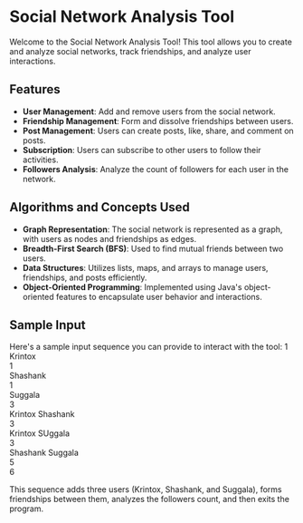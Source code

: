 # Social Network Analysis Tool

Welcome to the Social Network Analysis Tool! This tool allows you to create and analyze social networks, track friendships, and analyze user interactions.

## Features

- **User Management**: Add and remove users from the social network.
- **Friendship Management**: Form and dissolve friendships between users.
- **Post Management**: Users can create posts, like, share, and comment on posts.
- **Subscription**: Users can subscribe to other users to follow their activities.
- **Followers Analysis**: Analyze the count of followers for each user in the network.

## Algorithms and Concepts Used

- **Graph Representation**: The social network is represented as a graph, with users as nodes and friendships as edges.
- **Breadth-First Search (BFS)**: Used to find mutual friends between two users.
- **Data Structures**: Utilizes lists, maps, and arrays to manage users, friendships, and posts efficiently.
- **Object-Oriented Programming**: Implemented using Java's object-oriented features to encapsulate user behavior and interactions.

## Sample Input

Here's a sample input sequence you can provide to interact with the tool:
1<br>
Krintox<br>
1<br>
Shashank<br>
1<br>
Suggala<br>
3<br>
Krintox Shashank<br>
3<br>
Krintox SUggala<br>
3<br>
Shashank Suggala<br>
5<br>
6<br>

This sequence adds three users (Krintox, Shashank, and Suggala), forms friendships between them, analyzes the followers count, and then exits the program.


